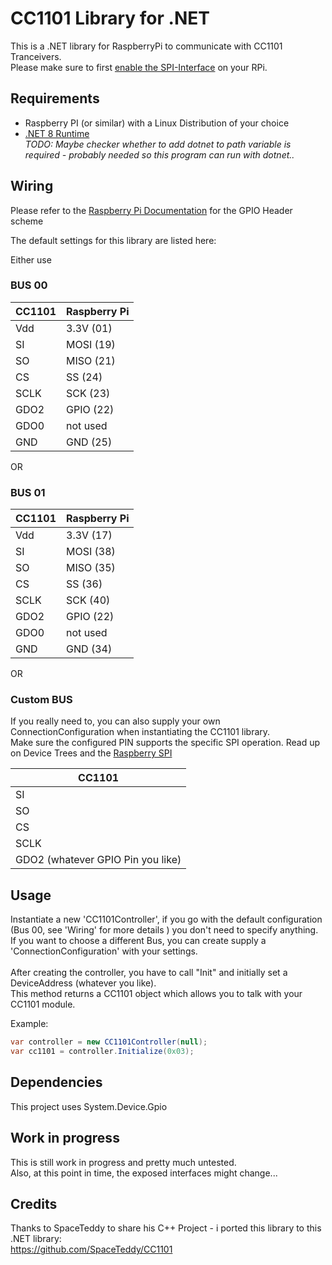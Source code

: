 # CC1101 Library for .NET

This is a .NET library for RaspberryPi to communicate with CC1101 Tranceivers.<br />
Please make sure to first <a href="https://www.raspberrypi.com/documentation/computers/configuration.html">enable the
SPI-Interface</a> on your RPi.<br />

## Requirements

* Raspberry PI (or similar) with a Linux Distribution of your choice<br />
* <a href="https://learn.microsoft.com/en-us/dotnet/core/tools/dotnet-install-script">.NET 8 Runtime</a><br />
  <i>TODO: Maybe checker whether to add dotnet to path variable is required - probably needed so this program can run
  with dotnet..</i>

## Wiring

Please refer to the <a href="https://www.raspberrypi.com/documentation/computers/raspberry-pi.html">Raspberry Pi
Documentation<a/> for the GPIO Header scheme

The default settings for this library are listed here:

Either use <br />
### BUS 00
| CC1101              | Raspberry Pi |
|---------------------|--------------|
| Vdd                 | 3.3V (01)    |
| SI                  | MOSI (19)    |
| SO                  | MISO (21)    |
| CS                  | SS   (24)    |
| SCLK                | SCK  (23)    |
| GDO2                | GPIO (22)    |
| GDO0                | not used     |
| GND                 | GND (25)     |

OR

### BUS 01
| CC1101              | Raspberry Pi |
|---------------------|--------------|
| Vdd                 | 3.3V (17)    |
| SI                  | MOSI (38)    |
| SO                  | MISO (35)    |
| CS                  | SS   (36)    |
| SCLK                | SCK  (40)    |
| GDO2                | GPIO (22)    |
| GDO0                | not used     |
| GND                 | GND (34)     |

OR

### Custom BUS

If you really need to, you can also supply your own ConnectionConfiguration when instantiating the CC1101 library.<br />
Make sure the configured PIN supports the specific SPI operation.
Read up on Device Trees and the <a href="https://github.com/raspberrypi/documentation/blob/develop/documentation/asciidoc/computers/raspberry-pi/spi-bus-on-raspberry-pi.adoc">Raspberry SPI</a><br />

| CC1101                            |
|-----------------------------------|
| SI                                |
| SO                                |
| CS                                |
| SCLK                              |
| GDO2 (whatever GPIO Pin you like) |

## Usage
Instantiate a new 'CC1101Controller', if you go with the default configuration (Bus 00, see 'Wiring' for more details ) you don't need to specify anything.<br />
If you want to choose a different Bus, you can create supply a 'ConnectionConfiguration' with your settings.<br />
<br />
After creating the controller, you have to call "Init" and initially set a DeviceAddress (whatever you like).<br />
This method returns a CC1101 object which allows you to talk with your CC1101 module.

Example:
```c#
var controller = new CC1101Controller(null);
var cc1101 = controller.Initialize(0x03);
```

## Dependencies

This project uses System.Device.Gpio

## Work in progress
This is still work in progress and pretty much untested.<br />
Also, at this point in time, the exposed interfaces might change...<br />

## Credits

Thanks to SpaceTeddy to share his C++ Project - i ported this library to this .NET library:<br />
https://github.com/SpaceTeddy/CC1101